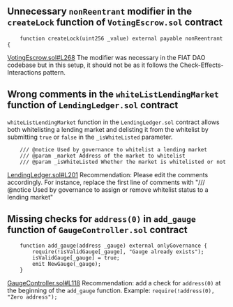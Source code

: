 ## Unnecessary `nonReentrant` modifier in the `createLock` function of `VotingEscrow.sol` contract
```
    function createLock(uint256 _value) external payable nonReentrant { 
```
[VotingEscrow.sol#L268](https://github.com/code-423n4/2023-08-verwa/blob/a693b4db05b9e202816346a6f9cada94f28a2698/src/VotingEscrow.sol#L268)
The modifier was necessary in the FIAT DAO codebase but in this setup, it should not be as it follows the Check-Effects-Interactions pattern. 

## Wrong comments in the `whiteListLendingMarket` function of `LendingLedger.sol` contract

`whiteListLendingMarket` function in the `LendingLedger.sol` contract allows both whitelisting a lending market and delisting it from the whitelist by submitting `true` or `false` in the `_isWhiteListed` parameter. 
```
    /// @notice Used by governance to whitelist a lending market
    /// @param _market Address of the market to whitelist
    /// @param _isWhiteListed Whether the market is whitelisted or not
```
[LendingLedger.sol#L201](https://github.com/code-423n4/2023-08-verwa/blob/a693b4db05b9e202816346a6f9cada94f28a2698/src/LendingLedger.sol#L201)
Recommendation: Please edit the comments accordingly. For instance, replace the first line of comments with "/// @notice Used by governance to assign or remove whitelist status to a lending market"

## Missing checks for `address(0)` in `add_gauge` function of `GaugeController.sol` contract
```
    function add_gauge(address _gauge) external onlyGovernance { 
        require(!isValidGauge[_gauge], "Gauge already exists");
        isValidGauge[_gauge] = true;
        emit NewGauge(_gauge);
    }
```
[GaugeController.sol#L118](https://github.com/code-423n4/2023-08-verwa/blob/a693b4db05b9e202816346a6f9cada94f28a2698/src/GaugeController.sol#L118)
Recommendation: add a check for `address(0)` at the beginning of the `add_gauge` function. Example: `require(!address(0), "Zero address");` 
